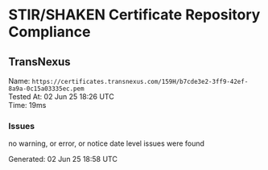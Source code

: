 # STIR/SHAKEN Certificate Repository Compliance

## TransNexus

Name: `https://certificates.transnexus.com/159H/b7cde3e2-3ff9-42ef-8a9a-0c15a03335ec.pem`\
Tested At: 02 Jun 25 18:26 UTC\
Time: 19ms

### Issues

no warning, or error, or notice date level issues were found

Generated: 02 Jun 25 18:58 UTC